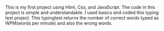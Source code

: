 This is my first project using Html, Css, and JavaScript.
The code in this project is simple and understandable. I used basics and coded this typing test project.
This typingtest returns the number of correct words typed as WPM(words per minute) and also the wrong words.
